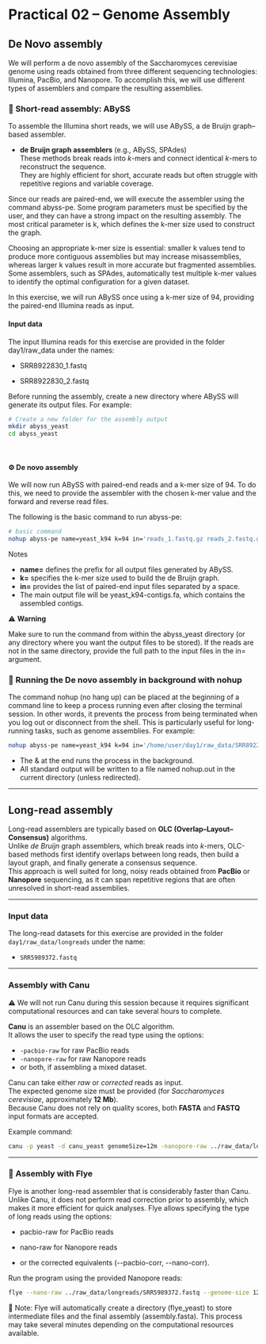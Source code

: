 
# Practical 02 – Genome Assembly

## De Novo assembly
We will perform a de novo assembly of the Saccharomyces cerevisiae genome using reads obtained from three different sequencing technologies: Illumina, PacBio, and Nanopore.
To accomplish this, we will use different types of assemblers and compare the resulting assemblies.

### 🧠 Short-read assembly: ABySS
To assemble the Illumina short reads, we will use ABySS, a de Bruijn graph–based assembler.

- **de Bruijn graph assemblers** (e.g., ABySS, SPAdes)  
  These methods break reads into *k*-mers and connect identical *k*-mers to reconstruct the sequence.  
  They are highly efficient for short, accurate reads but often struggle with repetitive regions and variable coverage.

Since our reads are paired-end, we will execute the assembler using the command abyss-pe.
Some program parameters must be specified by the user, and they can have a strong impact on the resulting assembly. The most critical parameter is k, which defines the k-mer size used to construct the graph.

Choosing an appropriate k-mer size is essential: smaller k values tend to produce more contiguous assemblies but may increase misassemblies, whereas larger k values result in more accurate but fragmented assemblies.
Some assemblers, such as SPAdes, automatically test multiple k-mer values to identify the optimal configuration for a given dataset.

In this exercise, we will run ABySS once using a k-mer size of 94, providing the paired-end Illumina reads as input.

#### Input data

The input Illumina reads for this exercise are provided in the folder day1/raw_data under the names:

* SRR8922830_1.fastq

* SRR8922830_2.fastq

Before running the assembly, create a new directory where ABySS will generate its output files.
For example:
```bash
# Create a new folder for the assembly output
mkdir abyss_yeast
cd abyss_yeast
```
&nbsp;

#### ⚙️ De novo assembly
We will now run ABySS with paired-end reads and a k-mer size of 94.
To do this, we need to provide the assembler with the chosen k-mer value and the forward and reverse read files.

The following is the basic command to run abyss-pe:

```bash
# basic command
nohup abyss-pe name=yeast_k94 k=94 in='reads_1.fastq.gz reads_2.fastq.gz'

```
Notes

- **name=** defines the prefix for all output files generated by ABySS.
- **k=** specifies the k-mer size used to build the de Bruijn graph.
- **in=** provides the list of paired-end input files separated by a space.
- The main output file will be yeast_k94-contigs.fa, which contains the assembled contigs.

⚠️ **Warning**

Make sure to run the command from within the abyss_yeast directory (or any directory where you want the output files to be stored).
If the reads are not in the same directory, provide the full path to the input files in the in= argument.

### 🚀 Running the De novo assembly in background with nohup

The command nohup (no hang up) can be placed at the beginning of a command line to keep a process running even after closing the terminal session.
In other words, it prevents the process from being terminated when you log out or disconnect from the shell.
This is particularly useful for long-running tasks, such as genome assemblies.
For example:
```bash
nohup abyss-pe name=yeast_k94 k=94 in='/home/user/day1/raw_data/SRR8922830_1.fastq /home/user/day1/raw_data/SRR8922830_2.fastq' &

```

* The & at the end runs the process in the background.
* All standard output will be written to a file named nohup.out in the current directory (unless redirected).


---

## Long-read assembly


Long-read assemblers are typically based on **OLC (Overlap–Layout–Consensus)** algorithms.  
Unlike *de Bruijn* graph assemblers, which break reads into *k*-mers, OLC-based methods first identify overlaps between long reads, then build a layout graph, and finally generate a consensus sequence.  
This approach is well suited for long, noisy reads obtained from **PacBio** or **Nanopore** sequencing, as it can span repetitive regions that are often unresolved in short-read assemblies.

---

### Input data

The long-read datasets for this exercise are provided in the folder `day1/raw_data/longreads` under the name:

- `SRR5989372.fastq`

---

### Assembly with Canu

⚠️ We will not run Canu during this session because it requires significant computational resources and can take several hours to complete.



**Canu** is an assembler based on the OLC algorithm.  
It allows the user to specify the read type using the options:

- `-pacbio-raw` for raw PacBio reads  
- `-nanopore-raw` for raw Nanopore reads  
- or both, if assembling a mixed dataset.

Canu can take either *raw* or *corrected* reads as input.  
The expected genome size must be provided (for *Saccharomyces cerevisiae*, approximately **12 Mb**).  
Because Canu does not rely on quality scores, both **FASTA** and **FASTQ** input formats are accepted.

Example command:

```bash
canu -p yeast -d canu_yeast genomeSize=12m -nanopore-raw ../raw_data/longreads/SRR5989372.fastq
```
---

### 🚀 Assembly with Flye

Flye is another long-read assembler that is considerably faster than Canu.
Unlike Canu, it does not perform read correction prior to assembly, which makes it more efficient for quick analyses.
Flye allows specifying the type of long reads using the options:

* pacbio-raw for PacBio reads

* nano-raw for Nanopore reads

* or the corrected equivalents (--pacbio-corr, --nano-corr).

Run the program using the provided Nanopore reads:

```bash
flye --nano-raw ../raw_data/longreads/SRR5989372.fastq --genome-size 12m --out-dir flye_yeast
```
📌 Note: Flye will automatically create a directory (flye_yeast) to store intermediate files and the final assembly (assembly.fasta).
This process may take several minutes depending on the computational resources available.


